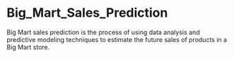 # Big_Mart_Sales_Prediction
 Big Mart sales prediction is the process of using data analysis and predictive modeling techniques to estimate the future sales of products in a Big Mart store.
